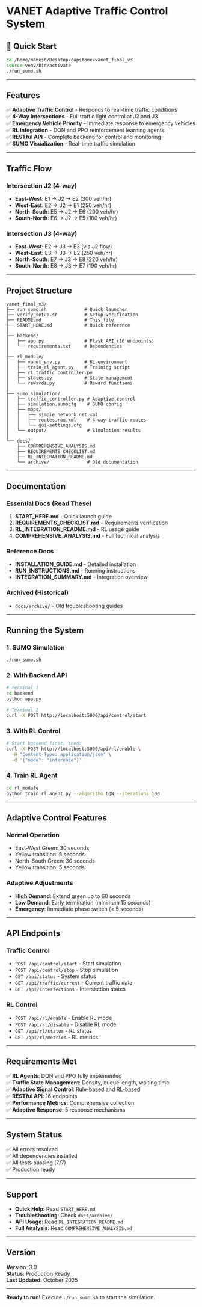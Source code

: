 # VANET Adaptive Traffic Control System

## 🚀 Quick Start

```bash
cd /home/mahesh/Desktop/capstone/vanet_final_v3
source venv/bin/activate
./run_sumo.sh
```

---

## Features

✅ **Adaptive Traffic Control** - Responds to real-time traffic conditions  
✅ **4-Way Intersections** - Full traffic light control at J2 and J3  
✅ **Emergency Vehicle Priority** - Immediate response to emergency vehicles  
✅ **RL Integration** - DQN and PPO reinforcement learning agents  
✅ **RESTful API** - Complete backend for control and monitoring  
✅ **SUMO Visualization** - Real-time traffic simulation  

---

## Traffic Flow

### Intersection J2 (4-way)
- **East-West**: E1 → J2 → E2 (300 veh/hr)
- **West-East**: E2 → J2 → E1 (250 veh/hr)
- **North-South**: E5 → J2 → E6 (200 veh/hr)
- **South-North**: E6 → J2 → E5 (180 veh/hr)

### Intersection J3 (4-way)
- **East-West**: E2 → J3 → E3 (via J2 flow)
- **West-East**: E3 → J3 → E2 (250 veh/hr)
- **North-South**: E7 → J3 → E8 (220 veh/hr)
- **South-North**: E8 → J3 → E7 (190 veh/hr)

---

## Project Structure

```
vanet_final_v3/
├── run_sumo.sh              # Quick launcher
├── verify_setup.sh          # Setup verification
├── README.md                # This file
├── START_HERE.md            # Quick reference
│
├── backend/
│   ├── app.py               # Flask API (16 endpoints)
│   └── requirements.txt     # Dependencies
│
├── rl_module/
│   ├── vanet_env.py         # RL environment
│   ├── train_rl_agent.py    # Training script
│   ├── rl_traffic_controller.py
│   ├── states.py            # State management
│   └── rewards.py           # Reward functions
│
├── sumo_simulation/
│   ├── traffic_controller.py # Adaptive control
│   ├── simulation.sumocfg    # SUMO config
│   ├── maps/
│   │   ├── simple_network.net.xml
│   │   ├── routes.rou.xml    # 4-way traffic routes
│   │   └── gui-settings.cfg
│   └── output/               # Simulation results
│
└── docs/
    ├── COMPREHENSIVE_ANALYSIS.md
    ├── REQUIREMENTS_CHECKLIST.md
    ├── RL_INTEGRATION_README.md
    └── archive/              # Old documentation
```

---

## Documentation

### Essential Docs (Read These)
1. **START_HERE.md** - Quick launch guide
2. **REQUIREMENTS_CHECKLIST.md** - Requirements verification
3. **RL_INTEGRATION_README.md** - RL usage guide
4. **COMPREHENSIVE_ANALYSIS.md** - Full technical analysis

### Reference Docs
- **INSTALLATION_GUIDE.md** - Detailed installation
- **RUN_INSTRUCTIONS.md** - Running instructions
- **INTEGRATION_SUMMARY.md** - Integration overview

### Archived (Historical)
- `docs/archive/` - Old troubleshooting guides

---

## Running the System

### 1. SUMO Simulation
```bash
./run_sumo.sh
```

### 2. With Backend API
```bash
# Terminal 1
cd backend
python app.py

# Terminal 2
curl -X POST http://localhost:5000/api/control/start
```

### 3. With RL Control
```bash
# Start backend first, then:
curl -X POST http://localhost:5000/api/rl/enable \
  -H "Content-Type: application/json" \
  -d '{"mode": "inference"}'
```

### 4. Train RL Agent
```bash
cd rl_module
python train_rl_agent.py --algorithm DQN --iterations 100
```

---

## Adaptive Control Features

### Normal Operation
- East-West Green: 30 seconds
- Yellow transition: 5 seconds
- North-South Green: 30 seconds
- Yellow transition: 5 seconds

### Adaptive Adjustments
- **High Demand**: Extend green up to 60 seconds
- **Low Demand**: Early termination (minimum 15 seconds)
- **Emergency**: Immediate phase switch (< 5 seconds)

---

## API Endpoints

### Traffic Control
- `POST /api/control/start` - Start simulation
- `POST /api/control/stop` - Stop simulation
- `GET /api/status` - System status
- `GET /api/traffic/current` - Current traffic data
- `GET /api/intersections` - Intersection states

### RL Control
- `POST /api/rl/enable` - Enable RL mode
- `POST /api/rl/disable` - Disable RL mode
- `GET /api/rl/status` - RL status
- `GET /api/rl/metrics` - RL metrics

---

## Requirements Met

✅ **RL Agents**: DQN and PPO fully implemented  
✅ **Traffic State Management**: Density, queue length, waiting time  
✅ **Adaptive Signal Control**: Rule-based and RL-based  
✅ **RESTful API**: 16 endpoints  
✅ **Performance Metrics**: Comprehensive collection  
✅ **Adaptive Response**: 5 response mechanisms  

---

## System Status

✅ All errors resolved  
✅ All dependencies installed  
✅ All tests passing (7/7)  
✅ Production ready  

---

## Support

- **Quick Help**: Read `START_HERE.md`
- **Troubleshooting**: Check `docs/archive/`
- **API Usage**: Read `RL_INTEGRATION_README.md`
- **Full Analysis**: Read `COMPREHENSIVE_ANALYSIS.md`

---

## Version

**Version**: 3.0  
**Status**: Production Ready  
**Last Updated**: October 2025  

---

**Ready to run!** Execute `./run_sumo.sh` to start the simulation.
